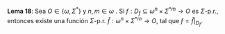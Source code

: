 **Lema 18**: Sea $O\in\left\{ \omega,\Sigma^{*}\right\}$ y $n,m\in\omega$ . Si $f:D_{f}\subseteq\omega^{n}\times\Sigma^{*m}\to O$ es $\Sigma$-p.r., entonces existe una función $\Sigma$-p.r. $\bar{f}:\omega^{n}\times\Sigma^{*m}\to O$, tal que $f=\bar{f}|_{D_{f}}$. 